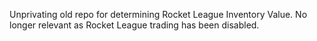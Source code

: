Unprivating old repo for determining Rocket League Inventory Value. No longer relevant as Rocket League trading has been disabled.
